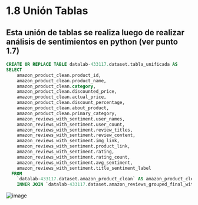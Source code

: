 # **1.8 Unión Tablas**


## **Esta unión de tablas se realiza luego de realizar análisis de sentimientos en python (ver punto 1.7)**

```sql
CREATE OR REPLACE TABLE datalab-433117.dataset.tabla_unificada AS
SELECT
    amazon_product_clean.product_id,
    amazon_product_clean.product_name,
    amazon_product_clean.category,
    amazon_product_clean.discounted_price,
    amazon_product_clean.actual_price,
    amazon_product_clean.discount_percentage,
    amazon_product_clean.about_product,
    amazon_product_clean.primary_category,
    amazon_reviews_with_sentiment.user_names,
    amazon_reviews_with_sentiment.user_count,
    amazon_reviews_with_sentiment.review_titles,
    amazon_reviews_with_sentiment.review_content,
    amazon_reviews_with_sentiment.img_link,
    amazon_reviews_with_sentiment.product_link,
    amazon_reviews_with_sentiment.rating,
    amazon_reviews_with_sentiment.rating_count,
    amazon_reviews_with_sentiment.avg_sentiment,
    amazon_reviews_with_sentiment.title_sentiment_label
  FROM
    `datalab-433117.dataset.amazon_product_clean` AS amazon_product_clean
    INNER JOIN `datalab-433117.dataset.amazon_reviews_grouped_final_with_sentiment` AS amazon_reviews_with_sentiment ON amazon_product_clean.product_id = amazon_reviews_with_sentiment.product_id;
```

![image](https://github.com/user-attachments/assets/3fcf1024-2105-49ca-bbff-56c10bb6b30e)




```sql
```


